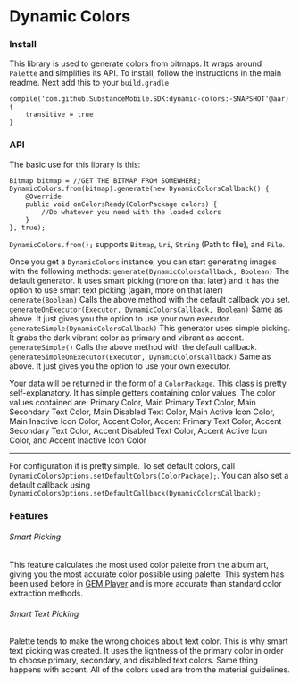 # Dynamic Colors
### Install
This library is used to generate colors from bitmaps. It wraps around `Palette` and simplifies its API. To install, follow the instructions in the main readme. Next add this to your `build.gradle`
```
compile('com.github.SubstanceMobile.SDK:dynamic-colors:-SNAPSHOT'@aar){
    transitive = true
}
```

### API
The basic use for this library is this:
```
Bitmap bitmap = //GET THE BITMAP FROM SOMEWHERE;
DynamicColors.from(bitmap).generate(new DynamicColorsCallback() {
    @Override
    public void onColorsReady(ColorPackage colors) {
        //Do whatever you need with the loaded colors
    }
}, true);
```

`DynamicColors.from();` supports `Bitmap`, `Uri`, `String` (Path to file), and `File`.

Once you get a `DynamicColors` instance, you can start generating images with the following methods:
`generate(DynamicColorsCallback, Boolean)` The default generator. It uses smart picking (more on that later) and it has the option to use smart text picking (again, more on that later)
`generate(Boolean)` Calls the above method with the default callback you set.
`generateOnExecutor(Executor, DynamicColorsCallback, Boolean)` Same as above. It just gives you the option to use your own executor.
`generateSimple(DynamicColorsCallback)` This generator uses simple picking. It grabs the dark vibrant color as primary and vibrant as accent.
`generateSimple()` Calls the above method with the default callback.
`generateSimpleOnExecutor(Executor, DynamicColorsCallback)` Same as above. It just gives you the option to use your own executor.

Your data will be returned in the form of a `ColorPackage`. This class is pretty self-explanatory. It has simple getters containing color values. The color values contained are:
Primary Color, Main Primary Text Color, Main Secondary Text Color, Main Disabled Text Color, Main Active Icon Color, Main Inactive Icon Color, Accent Color, Accent Primary Text Color, Accent Secondary Text Color, Accent Disabled Text Color, Accent Active Icon Color, and Accent Inactive Icon Color

---

For configuration it is pretty simple. To set default colors, call `DynamicColorsOptions.setDefaultColors(ColorPackage);`. You can also set a default callback using `DynamicColorsOptions.setDefaultCallback(DynamicColorsCallback);`

### Features
###### Smart Picking
This feature calculates the most used color palette from the album art, giving you the most accurate color possible using palette. This system has been used before in [GEM Player](https://github.com/SubstanceMobile/GEM) and is more accurate than standard color extraction methods.

###### Smart Text Picking
Palette tends to make the wrong choices about text color. This is why smart text picking was created. It uses the lightness of the primary color in order to choose primary, secondary, and disabled text colors. Same thing happens with accent. All of the colors used are from the material guidelines. 

